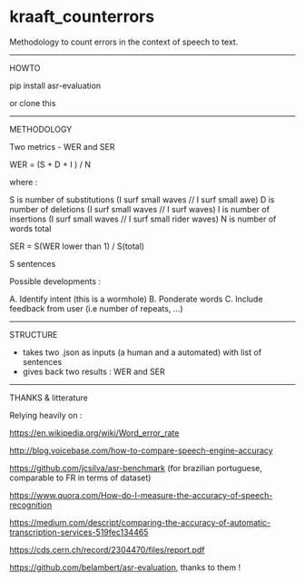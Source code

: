 # kraaft_counterrors
Methodology to count errors in the context of speech to text.

------------------------------------------------------------
HOWTO

pip install asr-evaluation

or clone this

------------------------------------------------------------
METHODOLOGY

Two metrics - WER and SER

WER = (S + D + I ) / N

where :

S is number of substitutions (I surf small waves // I surf small awe)
D is number of deletions (I surf small waves // I surf waves)
I is number of insertions (I surf small waves // I surf small rider waves)
N is number of words total

SER = S(WER lower than 1) / S(total)

S sentences

Possible developments :

A. Identify intent (this is a wormhole)
B. Ponderate words
C. Include feedback from user (i.e number of repeats, ...)

------------------------------------------------------------
STRUCTURE

- takes two .json as inputs (a human and a automated) with list of sentences
- gives back two results : WER and SER

------------------------------------------------------------
THANKS & litterature

Relying heavily on :

https://en.wikipedia.org/wiki/Word_error_rate

http://blog.voicebase.com/how-to-compare-speech-engine-accuracy

https://github.com/jcsilva/asr-benchmark (for brazilian portuguese, comparable to FR in terms of dataset)

https://www.quora.com/How-do-I-measure-the-accuracy-of-speech-recognition

https://medium.com/descript/comparing-the-accuracy-of-automatic-transcription-services-519fec134465

https://cds.cern.ch/record/2304470/files/report.pdf

https://github.com/belambert/asr-evaluation, thanks to them !
